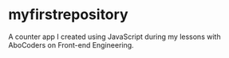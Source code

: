# myfirstrepository
A counter app I created using JavaScript during my lessons with AboCoders on Front-end Engineering.
